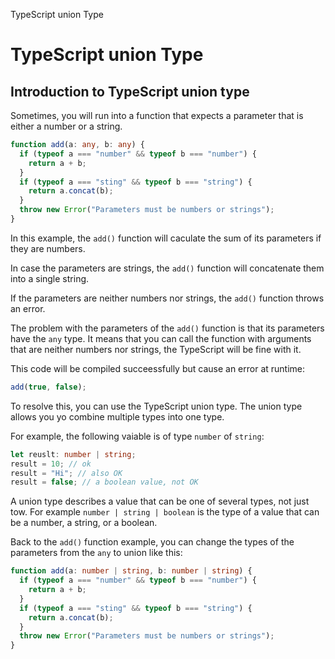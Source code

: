 TypeScript union Type

# TypeScript union Type

## Introduction to TypeScript union type

Sometimes, you will run into a function that expects a parameter that is either a number or a string.

```ts
function add(a: any, b: any) {
  if (typeof a === "number" && typeof b === "number") {
    return a + b;
  }
  if (typeof a === "sting" && typeof b === "string") {
    return a.concat(b);
  }
  throw new Error("Parameters must be numbers or strings");
}
```

In this example, the `add()` function will caculate the sum of its parameters if they are numbers.

In case the parameters are strings, the `add()` function will concatenate them into a single string.

If the parameters are neither numbers nor strings, the `add()` function throws an error.

The problem with the parameters of the `add()` function is that its parameters have the `any` type. It means that you can call the function with arguments that are neither numbers nor strings, the TypeScript will be fine with it.

This code will be compiled succeessfully but cause an error at runtime:

```ts
add(true, false);
```

To resolve this, you can use the TypeScript union type. The union type allows you yo combine multiple types into one type.

For example, the following vaiable is of type `number` of `string`:

```ts
let reuslt: number | string;
result = 10; // ok
result = "Hi"; // also OK
result = false; // a boolean value, not OK
```

A union type describes a value that can be one of several types, not just tow. For example `number | string | boolean` is the type of a value that can be a number, a string, or a boolean.

Back to the `add()` function example, you can change the types of the parameters from the `any` to union like this:

```ts
function add(a: number | string, b: number | string) {
  if (typeof a === "number" && typeof b === "number") {
    return a + b;
  }
  if (typeof a === "sting" && typeof b === "string") {
    return a.concat(b);
  }
  throw new Error("Parameters must be numbers or strings");
}
```
